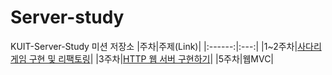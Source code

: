 # Server-study
KUIT-Server-Study 미션 저장소
|주차|주제(Link)|
|:------:|:---:|
|1~2주차|[사다리 게임 구현 및 리팩토링](https://github.com/versatile0010/java-ladder)|
|3주차|[HTTP 웹 서버 구현하기](https://github.com/versatile0010/java-tomcat)|
|5주차|웹MVC|

